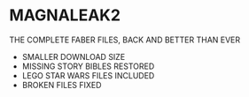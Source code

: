 # MAGNALEAK2

THE COMPLETE FABER FILES,
BACK AND BETTER THAN EVER

+ SMALLER DOWNLOAD SIZE
+ MISSING STORY BIBLES RESTORED
+ LEGO STAR WARS FILES INCLUDED
+ BROKEN FILES FIXED
